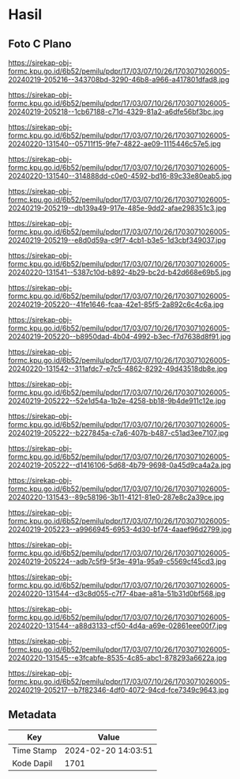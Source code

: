 # Hasil

## Foto C Plano

https://sirekap-obj-formc.kpu.go.id/6b52/pemilu/pdpr/17/03/07/10/26/1703071026005-20240219-205216--343708bd-3290-46b8-a966-a417801dfad8.jpg

https://sirekap-obj-formc.kpu.go.id/6b52/pemilu/pdpr/17/03/07/10/26/1703071026005-20240219-205218--1cb67188-c71d-4329-81a2-a6dfe56bf3bc.jpg

https://sirekap-obj-formc.kpu.go.id/6b52/pemilu/pdpr/17/03/07/10/26/1703071026005-20240220-131540--05711f15-9fe7-4822-ae09-1115446c57e5.jpg

https://sirekap-obj-formc.kpu.go.id/6b52/pemilu/pdpr/17/03/07/10/26/1703071026005-20240220-131540--314888dd-c0e0-4592-bd16-89c33e80eab5.jpg

https://sirekap-obj-formc.kpu.go.id/6b52/pemilu/pdpr/17/03/07/10/26/1703071026005-20240219-205219--db139a49-917e-485e-9dd2-afae298351c3.jpg

https://sirekap-obj-formc.kpu.go.id/6b52/pemilu/pdpr/17/03/07/10/26/1703071026005-20240219-205219--e8d0d59a-c9f7-4cb1-b3e5-1d3cbf349037.jpg

https://sirekap-obj-formc.kpu.go.id/6b52/pemilu/pdpr/17/03/07/10/26/1703071026005-20240220-131541--5387c10d-b892-4b29-bc2d-b42d668e69b5.jpg

https://sirekap-obj-formc.kpu.go.id/6b52/pemilu/pdpr/17/03/07/10/26/1703071026005-20240219-205220--41fe1646-fcaa-42e1-85f5-2a892c6c4c6a.jpg

https://sirekap-obj-formc.kpu.go.id/6b52/pemilu/pdpr/17/03/07/10/26/1703071026005-20240219-205220--b8950dad-4b04-4992-b3ec-f7d7638d8f91.jpg

https://sirekap-obj-formc.kpu.go.id/6b52/pemilu/pdpr/17/03/07/10/26/1703071026005-20240220-131542--311afdc7-e7c5-4862-8292-49d43518db8e.jpg

https://sirekap-obj-formc.kpu.go.id/6b52/pemilu/pdpr/17/03/07/10/26/1703071026005-20240219-205222--52e1d54a-1b2e-4258-bb18-9b4de911c12e.jpg

https://sirekap-obj-formc.kpu.go.id/6b52/pemilu/pdpr/17/03/07/10/26/1703071026005-20240219-205222--b227845a-c7a6-407b-b487-c51ad3ee7107.jpg

https://sirekap-obj-formc.kpu.go.id/6b52/pemilu/pdpr/17/03/07/10/26/1703071026005-20240219-205222--d1416106-5d68-4b79-9698-0a45d9ca4a2a.jpg

https://sirekap-obj-formc.kpu.go.id/6b52/pemilu/pdpr/17/03/07/10/26/1703071026005-20240220-131543--89c58196-3b11-4121-81e0-287e8c2a39ce.jpg

https://sirekap-obj-formc.kpu.go.id/6b52/pemilu/pdpr/17/03/07/10/26/1703071026005-20240219-205223--a9966945-6953-4d30-bf74-4aaef96d2799.jpg

https://sirekap-obj-formc.kpu.go.id/6b52/pemilu/pdpr/17/03/07/10/26/1703071026005-20240219-205224--adb7c5f9-5f3e-491a-95a9-c5569cf45cd3.jpg

https://sirekap-obj-formc.kpu.go.id/6b52/pemilu/pdpr/17/03/07/10/26/1703071026005-20240220-131544--d3c8d055-c7f7-4bae-a81a-51b31d0bf568.jpg

https://sirekap-obj-formc.kpu.go.id/6b52/pemilu/pdpr/17/03/07/10/26/1703071026005-20240220-131544--a88d3133-cf50-4d4a-a69e-02861eee00f7.jpg

https://sirekap-obj-formc.kpu.go.id/6b52/pemilu/pdpr/17/03/07/10/26/1703071026005-20240220-131545--e3fcabfe-8535-4c85-abc1-878293a6622a.jpg

https://sirekap-obj-formc.kpu.go.id/6b52/pemilu/pdpr/17/03/07/10/26/1703071026005-20240219-205217--b7f82346-4df0-4072-94cd-fce7349c9643.jpg


## Metadata

| Key        | Value               |
| ---------- | ------------------- |
| Time Stamp | 2024-02-20 14:03:51 |
| Kode Dapil | 1701                |




